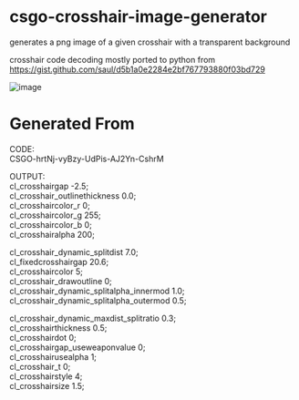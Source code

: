 # csgo-crosshair-image-generator
generates a png image of a given crosshair with a transparent background 
 
 crosshair code decoding mostly ported to python from https://gist.github.com/saul/d5b1a0e2284e2bf767793880f03bd729

![image](https://user-images.githubusercontent.com/101136391/224383806-3ce475bd-beae-4117-bca7-94eed808a08f.png)
# Generated From

 CODE:  
 CSGO-hrtNj-vyBzy-UdPis-AJ2Yn-CshrM

 OUTPUT:  
 cl_crosshairgap -2.5;  
 cl_crosshair_outlinethickness 0.0;  
 cl_crosshaircolor_r 0;  
 cl_crosshaircolor_g 255;  
 cl_crosshaircolor_b 0;  
 cl_crosshairalpha 200;  

 cl_crosshair_dynamic_splitdist 7.0;  
 cl_fixedcrosshairgap 20.6;  
 cl_crosshaircolor 5;  
 cl_crosshair_drawoutline 0;  
 cl_crosshair_dynamic_splitalpha_innermod 1.0;   
 cl_crosshair_dynamic_splitalpha_outermod 0.5;   

 cl_crosshair_dynamic_maxdist_splitratio 0.3;  
 cl_crosshairthickness 0.5;  
 cl_crosshairdot 0;  
 cl_crosshairgap_useweaponvalue 0;  
 cl_crosshairusealpha 1;  
 cl_crosshair_t 0;  
 cl_crosshairstyle 4;  
 cl_crosshairsize 1.5;  
